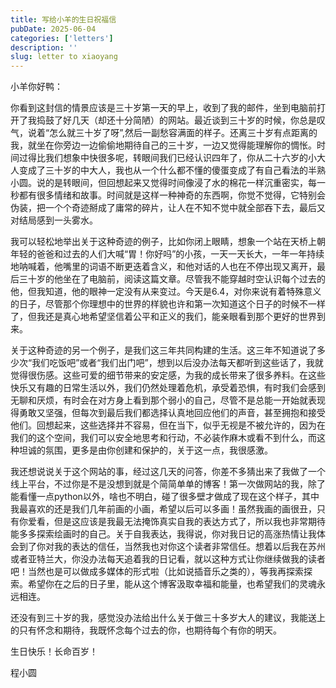 ```yaml
---
title: 写给小羊的生日祝福信
pubDate: 2025-06-04
categories: ['letters']
description: ''
slug: letter to xiaoyang
---
```

小羊你好鸭：

你看到这封信的情景应该是三十岁第一天的早上，收到了我的邮件，坐到电脑前打开了我捣鼓了好几天（却还十分简陋）的网站。最近谈到三十岁的时候，你总是叹气，说着“怎么就三十岁了呀”,然后一副愁容满面的样子。还离三十岁有点距离的我，就坐在你旁边一边偷偷地期待自己的三十岁，一边又觉得能理解你的惆怅。时间过得比我们想象中快很多呢，转眼间我们已经认识四年了，你从二十六岁的小大人变成了三十岁的中大人，我也从一个什么都不懂的傻蛋变成了有自己看法的半熟小圆。说的是转眼间，但回想起来又觉得时间像浸了水的棉花一样沉重密实，每一秒都有很多情绪和故事。时间就是这样一种神奇的东西啊，你觉不觉得，它特别会伪装，把一个个奇迹掰成了庸常的碎片，让人在不知不觉中就全部吞下去，最后又对结局感到一头雾水。

我可以轻松地举出关于这种奇迹的例子，比如你闭上眼睛，想象一个站在天桥上朝年轻的爸爸和过去的人们大喊“胃！你好吗”的小孩，一天一天长大，一年一年持续地呐喊着，他嘴里的词语不断更迭着含义，和他对话的人也在不停出现又离开，最后三十岁的他坐在了电脑前，阅读这篇文章。尽管我不能穿越时空认识每个过去的他，但我知道，他的眼神一定没有从来变过。今天是6.4，对你来说有着特殊意义的日子，尽管那个你理想中的世界的样貌也许和第一次知道这个日子的时候不一样了，但我还是真心地希望坚信着公平和正义的我们，能亲眼看到那个更好的世界到来。

关于这种奇迹的另一个例子，是我们这三年共同构建的生活。这三年不知道说了多少次“我们吃饭吧”或者“我们出门吧”，想到以后没办法每天都听到这些话了，我就觉得很伤感。这些可爱的细节带来的安定感，为我的成长带来了很多养料。在这些快乐又有趣的日常生活以外，我们仍然处理着危机，承受着恐惧，有时我们会感到无聊和厌烦，有时会在对方身上看到那个弱小的自己，尽管不是总能一开始就表现得勇敢又坚强，但每次到最后我们都选择认真地回应他们的声音，甚至拥抱和接受他们。回想起来，这些选择并不容易，但在当下，似乎无视是不被允许的，因为在我们的这个空间，我们可以安全地思考和行动，不必装作麻木或看不到什么，而这种坦诚的氛围，更多是由你创建和保护的，关于这一点，我很感激。

我还想说说关于这个网站的事，经过这几天的问答，你差不多猜出来了我做了一个线上平台，不过你是不是没想到就是个简简单单的博客！第一次做网站的我，除了能看懂一点python以外，啥也不明白，碰了很多壁才做成了现在这个样子，其中我最喜欢的还是我们几年前画的小画，希望以后可以多画！虽然我画的画很丑，只有你爱看，但是这应该是我最无法掩饰真实自我的表达方式了，所以我也非常期待能多多探索绘画时的自己。关于自我表达，我得说，你对我日记的高涨热情让我体会到了你对我的表达的信任，当然我也对你这个读者非常信任。想着以后我在苏州或者亚特兰大，你没办法每天追着我的日记看，就以这种方式让你继续做我的读者吧！当然也是可以做成多媒体的形式啦（比如说插音乐之类的），等我再探索探索。希望你在之后的日子里，能从这个博客汲取幸福和能量，也希望我们的灵魂永远相连。

还没有到三十岁的我，感觉没办法给出什么关于做三十多岁大人的建议，我能送上的只有怀念和期待，我既怀念每个过去的你，也期待每个有你的明天。

生日快乐！长命百岁！

程小圆